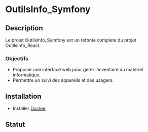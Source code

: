 # OutilsInfo_Symfony

## Description

Le projet OutilsInfo_Symfony est un refonte complete du projet OutilsInfo_React.

### Objectifs

- Proposer une interface web pour gerer l'inventaire du materiel informatique.
- Permettre un suivi des appareils et des usagers.

## Installation

- Installer [Docker](https://www.docker.com/)

## Statut
